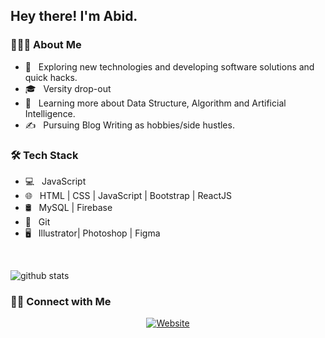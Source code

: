 <h2> Hey there! I'm Abid.</h2>

<h3> 👨🏻‍💻 About Me </h3>

- 🤔 &nbsp; Exploring new technologies and developing software solutions and quick hacks.
- 🎓 &nbsp; Versity drop-out
- 🌱 &nbsp; Learning more about Data Structure, Algorithm and Artificial Intelligence.
- ✍️ &nbsp; Pursuing Blog Writing as hobbies/side hustles.

<h3>🛠 Tech Stack</h3>

- 💻 &nbsp; JavaScript
- 🌐 &nbsp; HTML | CSS | JavaScript | Bootstrap | ReactJS
- 🛢 &nbsp; MySQL | Firebase
- 🔧 &nbsp; Git
- 🖥 &nbsp; Illustrator| Photoshop | Figma

<br/>

![github stats](https://github-readme-stats.vercel.app/api?username=abid-shahriar&show_icons=true)

<h3> 🤝🏻 Connect with Me </h3>

<p align="center">
<a href="https://www.abid-shahriar.netlify.app/"><img alt="Website" src="https://img.shields.io/badge/Website-www.abid-shahriar.netlify.app-blue?style=flat-square&logo=google-chrome"></a>
<a href="https://www.linkedin.com/in/abidshahriar/"></a>
<a href="https://www.instagram.com/find.abid/"></a>
<a href="abidshahriar7@gmail.com"></a>
</p>
